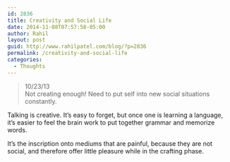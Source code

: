 ```yaml
---
id: 2836
title: Creativity and Social Life
date: 2014-11-08T07:57:58-05:00
author: Rahil
layout: post
guid: http://www.rahilpatel.com/blog/?p=2836
permalink: /creativity-and-social-life
categories:
  - Thoughts
---
```

> 10/23/13  
> Not creating enough! Need to put self into new social situations constantly.

Talking is creative. It&#8217;s easy to forget, but once one is learning a language, it&#8217;s easier to feel the brain work to put together grammar and memorize words.

It&#8217;s the inscription onto mediums that are painful, because they are not social, and therefore offer little pleasure while in the crafting phase.